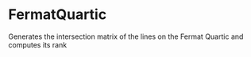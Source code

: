 # FermatQuartic
Generates the intersection matrix of the lines on the Fermat Quartic and computes its rank
